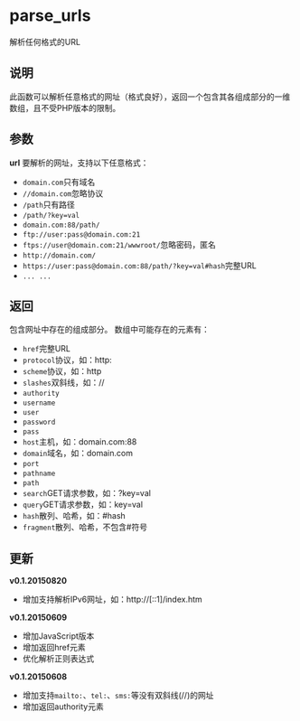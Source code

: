 parse_urls
======
解析任何格式的URL


说明
---
此函数可以解析任意格式的网址（格式良好），返回一个包含其各组成部分的一维数组，且不受PHP版本的限制。


参数
---
**url**
要解析的网址，支持以下任意格式：
- ``domain.com``只有域名
- ``//domain.com``忽略协议
- ``/path``只有路径
- ``/path/?key=val``
- ``domain.com:88/path/``
- ``ftp://user:pass@domain.com:21``
- ``ftps://user@domain.com:21/wwwroot/``忽略密码，匿名
- ``http://domain.com/``
- ``https://user:pass@domain.com:88/path/?key=val#hash``完整URL
- ``... ...``


返回
---
包含网址中存在的组成部分。
数组中可能存在的元素有：
- ``href``完整URL
- ``protocol``协议，如：http:
- ``scheme``协议，如：http
- ``slashes``双斜线，如：//
- ``authority``
- ``username``
- ``user``
- ``password``
- ``pass``
- ``host``主机，如：domain.com:88
- ``domain``域名，如：domain.com
- ``port``
- ``pathname``
- ``path``
- ``search``GET请求参数，如：?key=val
- ``query``GET请求参数，如：key=val
- ``hash``散列、哈希，如：#hash
- ``fragment``散列、哈希，不包含#符号


更新
---
**v0.1.20150820**
- 增加支持解析IPv6网址，如：http://[::1]/index.htm

**v0.1.20150609**
- 增加JavaScript版本
- 增加返回href元素
- 优化解析正则表达式

**v0.1.20150608**
- 增加支持``mailto:``、``tel:``、``sms:``等没有双斜线(//)的网址
- 增加返回authority元素